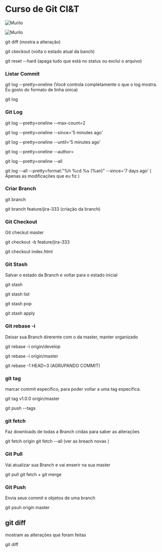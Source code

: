 # Curso de Git CI&T

![Murilo](https://i.imgur.com/XLn2CAt.png)



![Murilo](https://i.imgur.com/lvDLMoH.png)

git diff (mostra a alteração)


git ckeckout <nome do arquivo> (volta o estado atual da banch)
  
  
git reset --hard  (apaga tudo que está no status ou exclui o arquivo)

### Listar Commit

git log --pretty=oneline (Você controla completamente o que o log mostra. Eu gosto do formato de linha única)

git log

### Git Log 

git log --pretty=oneline --max-count=2

git log --pretty=oneline --since='5 minutes ago'

git log --pretty=oneline --until='5 minutes ago'

git log --pretty=oneline --author=<your name>
  
git log --pretty=oneline --all

git log --all --pretty=format:"%h %cd %s (%an)" --since='7 days ago' ( Apenas as modificações que eu fiz )

### Criar Branch 

git branch 


git branch feature/jira-333 (criação da branch)

### Git Checkout

Git checkut master


git checkout -b feature/jira-333


git  checkout index.html

### Git Stash

Salvar o estado da Branch e voltar para o estado inicial

git stash


git stash list


git stash pop


git stash apply

### Git  rebase -i

Deixar sua Branch direrente com o da master, manter organizado

git rebase -i origin/develop


git rebase -i origin/master


git rebase -1 HEAD~3 (AGRUPANDO COMMIT)

### git tag

marcar commit especifico, para poder voltar a uma tag especifica.

git tag v1.0.0 origin/master


git push --tags

### git fetch 

Faz downloads de todas a Branch cridas para saber as alterações

git fetch origin
git fetch --all (ver as breach novas )

### Git Pull

Vai atualizar sua Branch e vai enserir na sua master 

git pull
git fetch + git merge

### Git Push
Envia seus commit e objetos de uma branch 

git psuh origin master

## git diff   

mostram as alterações que foram feitas

git diff 

### 

